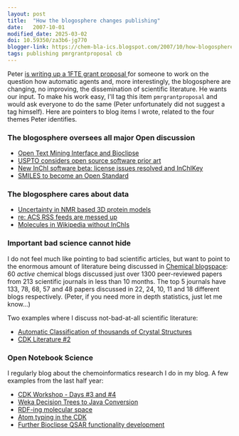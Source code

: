 ```yaml
---
layout: post
title:  "How the blogosphere changes publishing"
date:   2007-10-01
modified_date: 2025-03-02
doi: 10.59350/za3b6-jg770
blogger-link: https://chem-bla-ics.blogspot.com/2007/10/how-blogosphere-changes-publishing.html
tags: publishing pmrgrantproposal cb
---
```


Peter [is writing up a 1FTE grant proposal <i class="fa-solid fa-recycle fa-xs"></i>](https://blogs.ch.cam.ac.uk/pmr/2007/09/30/open-grant-writing-can-the-chemical-blogosphere-help-with-agents-and-eyeballs/) for someone to work
on the question how automatic agents and, more interestingly, the blogosphere are changing, no improving, the
dissemination of scientific literature. He wants our input. To make his work easy, I'll tag this item `pmrgrantproposal`
and would ask everyone to do the same (Peter unfortunately did not suggest a tag himself). Here are pointers to
blog items I wrote, related to the four themes Peter identifies.

### The blogosphere oversees all major Open discussion

* [Open Text Mining Interface and Bioclipse <i class="fa-solid fa-recycle fa-xs"></i>](https://chem-bla-ics.linkedchemistry.info/2006/05/07/open-text-mining-interface-and.html)
* [USPTO considers open source software prior art <i class="fa-solid fa-recycle fa-xs"></i>](https://chem-bla-ics.linkedchemistry.info/2006/01/11/uspto-considers-open-source-software.html)
* [New InChI software beta: license issues resolved and InChIKey <i class="fa-solid fa-recycle fa-xs"></i>](https://chem-bla-ics.linkedchemistry.info/2007/09/07/new-inchi-software-beta-license-issues.html)
* [SMILES to become an Open Standard <i class="fa-solid fa-recycle fa-xs"></i>](https://chem-bla-ics.linkedchemistry.info/2007/09/28/smiles-to-become-open-standard.html)

### The blogosphere cares about data

* [Uncertainty in NMR based 3D protein models <i class="fa-solid fa-recycle fa-xs"></i>](https://chem-bla-ics.linkedchemistry.info/2006/04/02/uncertainty-in-nmr-based-3d-protein.html)
* [re: ACS RSS feeds are messed up <i class="fa-solid fa-recycle fa-xs"></i>](https://chem-bla-ics.linkedchemistry.info/2007/09/21/re-acs-rss-feeds-are-messed-up.html)
* [Molecules in Wikipedia without InChIs <i class="fa-solid fa-recycle fa-xs"></i>](https://chem-bla-ics.linkedchemistry.info/2007/08/11/molecules-in-wikipedia-without-inchis.html)

### Important bad science cannot hide

I do not feel much like pointing to bad scientific articles, but want to point to the enormous amount of literature
being discussed in [Chemical blogspace](http://cb.openmolecules.net/papers.php):
60 *active* chemical blogs discussed just over 1300 peer-reviewed papers from
213 scientific journals in less than 10 months. The top 5 journals have 133, 78, 68, 57 and 48 papers discussed in
22, 24, 10, 11 and 18 different blogs respectively. (Peter, if you need more in depth statistics, just let me
know...)

Two examples where I discuss not-bad-at-all scientific literature:

* [Automatic Classification of thousands of Crystal Structures <i class="fa-solid fa-recycle fa-xs"></i>](https://chem-bla-ics.linkedchemistry.info/2007/08/24/automatic-classification-of-thousands.html)
* [CDK Literature #2 <i class="fa-solid fa-recycle fa-xs"></i>](https://chem-bla-ics.linkedchemistry.info/2007/07/14/cdk-literature-2.html)

### Open Notebook Science

I regularly blog about the chemoinformatics research I do in my blog. A few examples from the last half year:

* [CDK Workshop - Days #3 and #4 <i class="fa-solid fa-recycle fa-xs"></i>](https://chem-bla-ics.linkedchemistry.info/2007/02/03/cdk-workshop-days-3-and-4.html)
* [Weka Decision Trees to Java Conversion <i class="fa-solid fa-recycle fa-xs"></i>](https://chem-bla-ics.linkedchemistry.info/2007/05/30/weka-decision-trees-to-java-conversion.html)
* [RDF-ing molecular space <i class="fa-solid fa-recycle fa-xs"></i>](https://chem-bla-ics.linkedchemistry.info/2007/07/31/rdf-ing-molecular-space.html)
* [Atom typing in the CDK <i class="fa-solid fa-recycle fa-xs"></i>](https://chem-bla-ics.linkedchemistry.info/2007/07/01/atom-typing-in-cdk.html)
* [Further Bioclipse QSAR functionality development <i class="fa-solid fa-recycle fa-xs"></i>](https://chem-bla-ics.linkedchemistry.info/2007/07/26/further-bioclipse-qsar-functionality.html)
